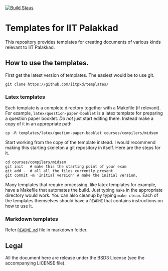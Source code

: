 [![Build Staus][travis-status]][travis]

# Templates for IIT Palakkad

This repository provides templates for creating documents of various
kinds relevant to IIT Palakkad.

## How to use the templates.

First get the latest version of templates. The easiest would be to use git.

```
git clone https://github.com/iitpkd/templates/

```
### Latex templates

Each template is a complete directory together with a Makefile (if
relevant). For example, `latex/question-paper-booklet` is a latex
template for preparing a question paper booklet. *Do not* just start
editing there. Instead make a copy of it in an appropriate path

```
cp -R templates/latex/quetion-paper-booklet courses/compilers/midsem

```

Start working from the copy of the template instead. I would recommend
making this starting skeleton a git repository in itself. Here are the
steps for it.

```
cd courses/compilers/midsem
git init   # make this the starting point of your exam
git add .  # all all the files currently present
git commit -m 'Initial version' # make the initial version.
```

Many templates that require processing, like latex templates for
example, have a Makefile that automates the build. Just typing `make`
in the appropriate directory would work. You can also cleanup by
typing `make clean`. Each of the templates themselves should have a
`README` that contains instructions on how to use it.

### Markdown templates
Refer [`README.md`](markdown/README.md) file in markdown folder.

## Legal

All the document here are release under the BSD3 License (see the
accompanying LICENSE file).

[travis-status]: <https://travis-ci.org/iitpkd/templates.svg> "Build Status"
[travis]: <https://travis-ci.org/iitpkd/templates> "Build Status"

